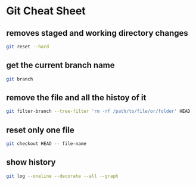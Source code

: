 # Git Cheat Sheet

## removes staged and working directory changes

```bash
git reset --hard
```

## get the current branch name

```bash
git branch
```

## remove the file and all the histoy of it

```bash
git filter-branch --tree-filter 'rm -rf /path/to/file/or/folder' HEAD
```

## reset only one file

```bash
git checkout HEAD -- file-name
```

## show history

```bash
git log --oneline --decorate --all --graph
```

